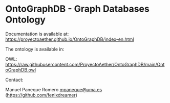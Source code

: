 # OntoGraphDB - Graph Databases Ontology

Documentation is available at: https://proyectoaether.github.io/OntoGraphDB/index-en.html

The ontology is available in:

OWL: https://raw.githubusercontent.com/ProyectoAether/OntoGraphDB/main/OntoGraphDB.owl

Contact: 

Manuel Paneque Romero <mpaneque@uma.es> (https://github.com/fenixdreamer)
